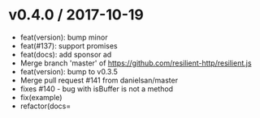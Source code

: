 
v0.4.0 / 2017-10-19
==================

  * feat(version): bump minor
  * feat(#137): support promises
  * feat(docs): add sponsor ad
  * Merge branch 'master' of https://github.com/resilient-http/resilient.js
  * feat(version): bump to v0.3.5
  * Merge pull request #141 from danielsan/master
  * fixes #140 - bug with isBuffer is not a method
  * fix(example)
  * refactor(docs=
